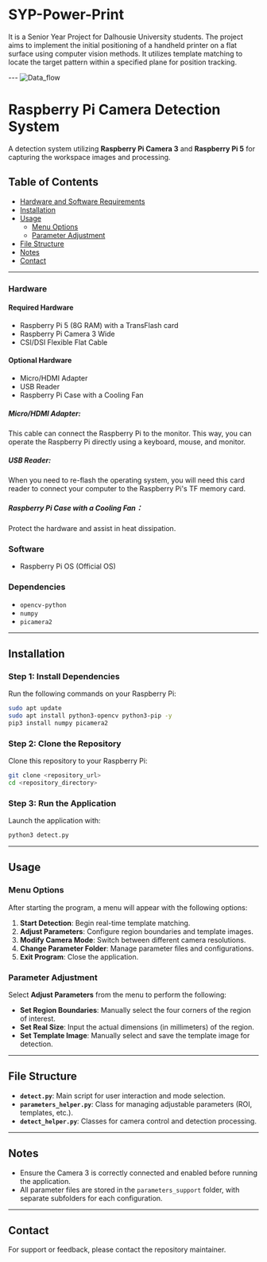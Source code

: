 # SYP-Power-Print
 It is a Senior Year Project for Dalhousie University students. The project aims to implement the initial positioning of a handheld printer on a flat surface using computer vision methods. It utilizes template matching to locate the target pattern within a specified plane for position tracking.

--- ![Data_flow](https://github.com/user-attachments/assets/eb2fc89a-5641-4ef6-ba57-613e77cf2537)
# Raspberry Pi Camera Detection System

A detection system utilizing **Raspberry Pi Camera 3** and **Raspberry Pi 5** for capturing the workspace images and processing.

## Table of Contents
- [Hardware and Software Requirements](#hardware-and-software-requirements)
- [Installation](#installation)
- [Usage](#usage)
  - [Menu Options](#menu-options)
  - [Parameter Adjustment](#parameter-adjustment)
- [File Structure](#file-structure)
- [Notes](#notes)
- [Contact](#contact)


---

### Hardware
#### Required Hardware
- Raspberry Pi 5 (8G RAM) with a TransFlash card
- Raspberry Pi Camera 3 Wide
- CSI/DSI Flexible Flat Cable


#### Optional Hardware
- Micro/HDMI Adapter
- USB Reader
- Raspberry Pi Case with a Cooling Fan

##### Micro/HDMI Adapter: 
This cable can connect the Raspberry Pi to the monitor. This way, you can operate the Raspberry Pi directly using a keyboard, mouse, and monitor.

##### USB Reader: 
When you need to re-flash the operating system, you will need this card reader to connect your computer to the Raspberry Pi's TF memory card.

##### Raspberry Pi Case with a Cooling Fan：
Protect the hardware and assist in heat dissipation.


### Software
- Raspberry Pi OS (Official OS)

### Dependencies
- `opencv-python`
- `numpy`
- `picamera2`

---

## Installation

### Step 1: Install Dependencies
Run the following commands on your Raspberry Pi:
```bash
sudo apt update
sudo apt install python3-opencv python3-pip -y
pip3 install numpy picamera2
```

### Step 2: Clone the Repository
Clone this repository to your Raspberry Pi:
```bash
git clone <repository_url>
cd <repository_directory>
```

### Step 3: Run the Application
Launch the application with:
```bash
python3 detect.py
```

---

## Usage

### Menu Options
After starting the program, a menu will appear with the following options:
1. **Start Detection**: Begin real-time template matching.
2. **Adjust Parameters**: Configure region boundaries and template images.
3. **Modify Camera Mode**: Switch between different camera resolutions.
4. **Change Parameter Folder**: Manage parameter files and configurations.
5. **Exit Program**: Close the application.

### Parameter Adjustment
Select **Adjust Parameters** from the menu to perform the following:
- **Set Region Boundaries**: Manually select the four corners of the region of interest.
- **Set Real Size**: Input the actual dimensions (in millimeters) of the region.
- **Set Template Image**: Manually select and save the template image for detection.

---

## File Structure
- **`detect.py`**: Main script for user interaction and mode selection.
- **`parameters_helper.py`**: Class for managing adjustable parameters (ROI, templates, etc.).
- **`detect_helper.py`**: Classes for camera control and detection processing.

---

## Notes
- Ensure the Camera 3 is correctly connected and enabled before running the application.
- All parameter files are stored in the `parameters_support` folder, with separate subfolders for each configuration.

---

## Contact
For support or feedback, please contact the repository maintainer.


